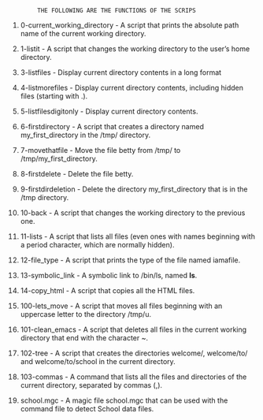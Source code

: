 			THE FOLLOWING ARE THE FUNCTIONS OF THE SCRIPS

1. 0-current_working_directory	- A script that prints the absolute path name of the current working directory.

2. 1-listit 			- A script that changes the working directory to the user’s home directory.

3. 3-listfiles			- Display current directory contents in a long format

4. 4-listmorefiles		- Display current directory contents, including hidden files (starting with .). 

5. 5-listfilesdigitonly		- Display current directory contents.

6. 6-firstdirectory		- A script that creates a directory named my_first_directory in the /tmp/ directory.

7. 7-movethatfile		- Move the file betty from /tmp/ to /tmp/my_first_directory.

8. 8-firstdelete		- Delete the file betty.

9. 9-firstdirdeletion		- Delete the directory my_first_directory that is in the /tmp directory.

10. 10-back			- A script that changes the working directory to the previous one.

11. 11-lists			- A script that lists all files (even ones with names beginning with a period character, which are normally hidden).

12. 12-file_type		- A script that prints the type of the file named iamafile.

13. 13-symbolic_link		- A symbolic link to /bin/ls, named __ls__.

14. 14-copy_html		- A script that copies all the HTML files.

15. 100-lets_move		- A script that moves all files beginning with an uppercase letter to the directory /tmp/u.

16. 101-clean_emacs		- A script that deletes all files in the current working directory that end with the character ~.

17. 102-tree			- A script that creates the directories welcome/, welcome/to/ and welcome/to/school in the current directory.

18. 103-commas			- A command that lists all the files and directories of the current directory, separated by commas (,).

19. school.mgc			- A magic file school.mgc that can be used with the command file to detect School data files.
